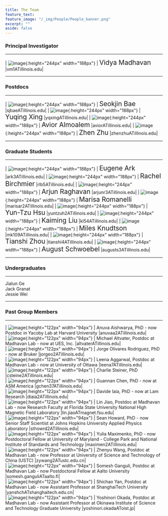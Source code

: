 ```yaml
---
title: The Team
feature_text:
feature_image: "/_img/People/People_banner.png"
excerpt: ""
aside: false
---
```


### Principal Investigator
---

| ![image](/_img/People/Vidya.png "Vidya Madhavan"){:height="244px" width="188px"} |  <span style="font-size:1.5em">Vidya Madhavan</span> |vm1ATillinois.edu|

---

### Postdocs
---

| ![image](/_img/People/Seokjin.jpg "Seokjin Bae"){:height="244px" width="188px"} |  <span style="font-size:1.5em">Seokjin Bae</span> |sjbaeATillinois.edu|
| ![image](/_img/People/Yuqing.jpg "Yuqing Xing"){:height="244px" width="188px"} |  <span style="font-size:1.5em">Yuqing Xing</span> |yqxingATillinois.edu|
| ![image](/_img/People/Avior.jpg "Avior Almoalem"){:height="244px" width="188px"} |  <span style="font-size:1.5em">Avior Almoalem</span> |aviorATillinois.edu|
| ![image](/_img/People/Zhen.jpg "Zhen Zhu"){:height="244px" width="188px"} |  <span style="font-size:1.5em">Zhen Zhu</span> |zhenzhuATillinois.edu|

---

### Graduate Students

---

| ![image](/_img/People/Eugene.jpg "Eugene Ark"){:height="244px" width="188px"} |  <span style="font-size:1.5em">Eugene Ark</span> |ark3ATillinois.edu|
| ![image](/_img/People/Rachel.jpg "Rachel Birchmier"){:height="244px" width="188px"} |  <span style="font-size:1.5em">Rachel Birchmier</span> |rlb5ATillinois.edu|
| ![image](/_img/People/Arjun.jpg "Arjun Raghavan"){:height="244px" width="188px"} |  <span style="font-size:1.5em">Arjun Raghavan</span> |arjunr3ATillinois.edu|
| ![image](/_img/People/Marisa.jpg "Marisa Romanelli"){:height="244px" width="188px"} |  <span style="font-size:1.5em">Marisa Romanelli</span> |marisar2ATillinois.edu|
| ![image](/_img/People/Joy.jpg "Yun-Tzu Hsu"){:height="244px" width="188px"} |  <span style="font-size:1.5em">Yun-Tzu Hsu</span> |yuntzuh2ATillinois.edu|
| ![image](/_img/People/Kaiming.jpg "Kaiming Liu"){:height="244px" width="188px"} |  <span style="font-size:1.5em">Kaiming Liu</span> |kl54ATillinois.edu|
| ![image](/_img/People/Miles.jpg "Miles Knudtson"){:height="244px" width="188px"} |  <span style="font-size:1.5em">Miles Knudtson</span> |mk109ATillinois.edu|
| ![image](/_img/People/Tianshi.jpg "Tianshi Zhou"){:height="244px" width="188px"} |  <span style="font-size:1.5em">Tianshi Zhou</span> |tianshi4ATillinois.edu|
| ![image](/_img/People/August.jpg "August Schwoebel"){:height="244px" width="188px"} |  <span style="font-size:1.5em">August Schwoebel</span> |augusts3ATillinois.edu|

---

### Undergraduates

---

Jialun Ge <br>
Jack Granat <br>
Jessie Wei


---

### Past Group Members

---
| ![image](/_img/People/Anuva.jpg "Anuva Aishwarya, PhD - now Postdoc in Yacoby Lab at Harvard University"){:height="122px" width="94px"} |  <span style="font-size:1.0em">Anuva Aishwarya, PhD - now Postdoc in Yacoby Lab at Harvard University</span> |anuvaa2ATillinois.edu|<br>
| ![image](/_img/People/Mike.jpg "Michael Altvater, Postdoc at Madhavan Lab - now at UES, Inc."){:height="122px" width="94px"} |  <span style="font-size:1.0em">Michael Altvater, Postdoc at Madhavan Lab - now at UES, Inc.</span> |altvaterATillinois.edu|<br>
| ![image](/_img/People/Jorge.jpg "Jorge Olivares Rodriguez, PhD - now at Bruker"){:height="122px" width="94px"} |  <span style="font-size:1.0em">Jorge Olivares Rodriguez, PhD - now at Bruker</span> |jorgeo2ATillinois.edu|<br>
| ![image](/_img/People/Leena.png "Leena Aggarwal, Postdoc at Madhavan Lab - now at University of Ottawa"){:height="122px" width="94px"} |  <span style="font-size:1.0em">Leena Aggarwal, Postdoc at Madhavan Lab - now at University of Ottawa</span> |leena7ATillinois.edu|<br>
| ![image](/_img/People/Charlie.jpg "Charlie Steiner, PhD"){:height="122px" width="94px"} |  <span style="font-size:1.0em">Charlie Steiner, PhD</span> |csteine2ATillinois.edu|<br>
| ![image](/_img/People/Guannan.jpg "Guannan Chen, PhD - now at ASM America"){:height="122px" width="94px"} |  <span style="font-size:1.0em">Guannan Chen, PhD - now at ASM America</span> |gchen37ATillinois.edu|<br>
| ![image](/_img/People/Davide.jpg "Davide Iaia, PhD - now at Lam Research"){:height="122px" width="94px"} |  <span style="font-size:1.0em">Davide Iaia, PhD - now at Lam Research</span> |diaia2ATillinois.edu|<br>
| ![image](/_img/People/Lin.jpg "Lin Jiao, Postdoc at Madhavan Lab - now Research Faculty at Florida State University National High Magnetic Field Laboratory"){:height="122px" width="94px"} |  <span style="font-size:1.0em">Lin Jiao, Postdoc at Madhavan Lab - now Research Faculty at Florida State University National High Magnetic Field Laboratory</span> |lin.jiaoATmagnet.fsu.edu|<br>
| ![image](/_img/People/Sean.jpg "Sean Howard, PhD - now Senior Staff Scientist at Johns Hopkins University Applied Physics Laboratory"){:height="122px" width="94px"} |  <span style="font-size:1.0em">Sean Howard, PhD - now Senior Staff Scientist at Johns Hopkins University Applied Physics Laboratory</span> |sthowrd2ATillinois.edu|<br>
| ![image](/_img/People/Yulia.jpg "Yulia Maximenko, PhD - now Postdoctoral Fellow at University of Maryland - College Park and National Institute of Standards and Technology"){:height="122px" width="94px"} |  <span style="font-size:1.0em">Yulia Maximenko, PhD - now Postdoctoral Fellow at University of Maryland - College Park and National Institute of Standards and Technology</span> |maximen2ATillinois.edu|<br>
| ![image](/_img/People/Zhenyu.jpg "Zhenyu Wang, Postdoc at Madhavan Lab - now Professor at University of Science and Technology of China (USTC)"){:height="122px" width="94px"} |  <span style="font-size:1.0em">Zhenyu Wang, Postdoc at Madhavan Lab - now Professor at University of Science and Technology of China (USTC)</span> |zywang2ATustc.edu.cn|<br>
| ![image](/_img/People/Somesh.jpg "Somesh Ganguli, Postdoc at Madhavan Lab - now Postdoctoral Fellow at Aalto University"){:height="122px" width="94px"} |  <span style="font-size:1.0em">Somesh Ganguli, Postdoc at Madhavan Lab - now Postdoctoral Fellow at Aalto University</span> |somesh.ganguliATaalto.fi|<br>
| ![image](/_img/People/Shichao.jpg "Shichao Yan, Postdoc at Madhavan Lab - now Assistant Professor at ShanghaiTech University"){:height="122px" width="94px"} |  <span style="font-size:1.0em">Shichao Yan, Postdoc at Madhavan Lab - now Assistant Professor at ShanghaiTech University</span> |yanshchATshanghaitech.edu.cn|<br>
| ![image](/_img/People/Yoshi.jpg "Yoshinori Okada, Postdoc at Madhavan Lab - now Assistant Professor at Okinawa Institute of Science and Technology Graduate University"){:height="122px" width="94px"} |  <span style="font-size:1.0em">Yoshinori Okada, Postdoc at Madhavan Lab - now Assistant Professor at Okinawa Institute of Science and Technology Graduate University</span> |yoshinori.okadaAToist.jp|
